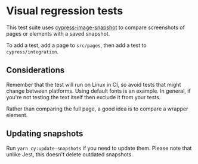 # Visual regression tests

This test suite uses [cypress-image-snapshot](https://github.com/jaredpalmer/cypress-image-snapshot)
to compare screenshots of pages or elements with a saved snapshot.

To add a test, add a page to `src/pages`, then add a test to `cypress/integration`.

## Considerations

Remember that the test will run on Linux in CI, so avoid tests that might change between platforms.
Using default fonts is an example. In general, if you're not testing the text itself then exclude it from your tests.

Rather than comparing the full page, a good idea is to compare a wrapper element.

## Updating snapshots

Run `yarn cy:update-snapshots` if you need to update them. Please note that unlike Jest, this doesn't delete outdated snapshots.
